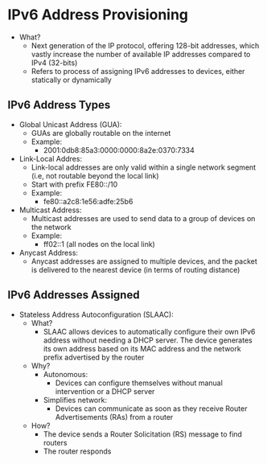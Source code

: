 # IPv6 Address Provisioning
- What?
	- Next generation of the IP protocol, offering 128-bit addresses, which vastly increase the number of available IP addresses compared to IPv4 (32-bits)
	- Refers to process of assigning IPv6 addresses to devices, either statically or dynamically

## IPv6 Address Types
- Global Unicast Address (GUA):
	- GUAs are globally routable on the internet
	- Example:
		- 2001:0db8:85a3:0000:0000:8a2e:0370:7334
- Link-Local Addres:
	- Link-local addresses are only valid within a single network segment (i.e, not routable beyond the local link)
	- Start with prefix FE80::/10
	- Example:
		- fe80::a2c8:1e56:adfe:25b6
- Multicast Address:
	- Multicast addresses are used to send data to a group of devices on the network
	- Example:
		- ff02::1 (all nodes on the local link)
- Anycast Address:
	- Anycast addresses are assigned to multiple devices, and the packet is delivered to the nearest device (in terms of routing distance)

## IPv6 Addresses Assigned
- Stateless Address Autoconfiguration (SLAAC):
	- What?
		- SLAAC allows devices to automatically configure their own IPv6 address without needing a DHCP server. The device generates its own address based on its MAC address and the network prefix advertised by the router
	- Why?
		- Autonomous:
			- Devices can configure themselves without manual intervention or a DHCP server
		- Simplifies network:
			- Devices can communicate as soon as they receive Router Advertisements (RAs) from a router
	- How?
		- The device sends a Router Solicitation (RS) message to find routers
		- The router responds